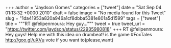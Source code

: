
+++
author = "Jaydson Gomes"
categories = ["tweet"]
date = "Sat Sep 04 01:13:32 +0000 2010"
draft = false
image = "No media found for this Tweet"
slug = "1da41953a820a946a1cf8dbba5381e801a5d1599"
tags = ["tweet"]
title = """RT @felipenmoura: Hey guy..."""
tweet = true
tweet_url = "https://twitter.com/jaydson/status/22935980818"
+++
RT @felipenmoura: Hey guys! Help me with this idea on drumbeat! is the game #FoxTales http://goo.gl/uXVu vote if you want to(please,want)
